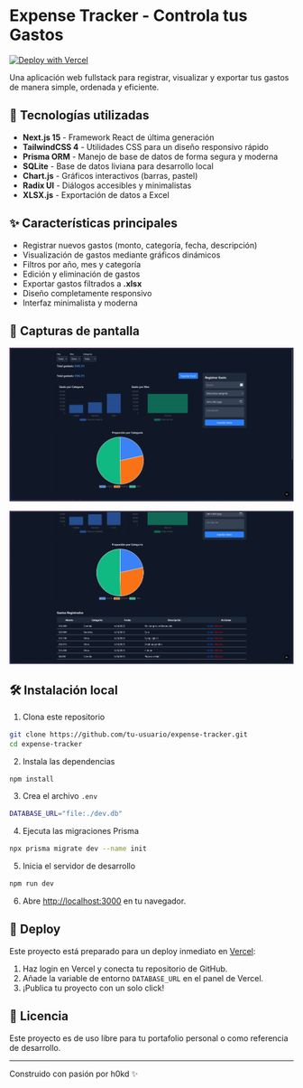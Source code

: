 # Expense Tracker - Controla tus Gastos

[![Deploy with Vercel](https://vercel.com/button)](https://vercel.com/import/project?template=https://github.com/h0kd/expense-tracker)

Una aplicación web fullstack para registrar, visualizar y exportar tus gastos de manera simple, ordenada y eficiente.

## 🚀 Tecnologías utilizadas

- **Next.js 15** - Framework React de última generación
- **TailwindCSS 4** - Utilidades CSS para un diseño responsivo rápido
- **Prisma ORM** - Manejo de base de datos de forma segura y moderna
- **SQLite** - Base de datos liviana para desarrollo local
- **Chart.js** - Gráficos interactivos (barras, pastel)
- **Radix UI** - Diálogos accesibles y minimalistas
- **XLSX.js** - Exportación de datos a Excel

## ✨ Características principales

- Registrar nuevos gastos (monto, categoría, fecha, descripción)
- Visualización de gastos mediante gráficos dinámicos
- Filtros por año, mes y categoría
- Edición y eliminación de gastos
- Exportar gastos filtrados a **.xlsx**
- Diseño completamente responsivo
- Interfaz minimalista y moderna

## 📸 Capturas de pantalla

![Dashboard principal](./public/dashboardInicio.png)

![Dashboard tabla](./public/dashboardTable.png)

## 🛠️ Instalación local

1. Clona este repositorio

```bash
git clone https://github.com/tu-usuario/expense-tracker.git
cd expense-tracker
```

2. Instala las dependencias

```bash
npm install
```

3. Crea el archivo `.env`

```bash
DATABASE_URL="file:./dev.db"
```

4. Ejecuta las migraciones Prisma

```bash
npx prisma migrate dev --name init
```

5. Inicia el servidor de desarrollo

```bash
npm run dev
```

6. Abre [http://localhost:3000](http://localhost:3000) en tu navegador.

## 🚀 Deploy

Este proyecto está preparado para un deploy inmediato en [Vercel](https://vercel.com/):

1. Haz login en Vercel y conecta tu repositorio de GitHub.
2. Añade la variable de entorno `DATABASE_URL` en el panel de Vercel.
3. ¡Publica tu proyecto con un solo click!

## 📄 Licencia

Este proyecto es de uso libre para tu portafolio personal o como referencia de desarrollo.

---

Construido con pasión por h0kd ✨
